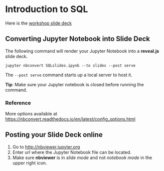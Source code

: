# Introduction to SQL
Here is the [workshop slide deck](http://nbviewer.jupyter.org/format/slides/github/caocscar/workshops/blob/master/sql/SQLslides.ipynb#/)

## Converting Jupyter Notebook into Slide Deck
The following command will render your Jupyter Notebook into a **reveal.js** slide deck. 

`jupyter nbconvert SQLslides.ipynb --to slides --post serve`

The `--post serve` command starts up a local server to host it. 

**Tip**: Make sure your Jupyter notebook is closed before running the command.

### Reference
More options available at https://nbconvert.readthedocs.io/en/latest/config_options.html

## Posting your Slide Deck online
1. Go to http://nbviewer.jupyter.org
2. Enter url where the Jupyter Notebook file can be located.
3. Make sure **nbviewer** is in *slide mode* and not *notebook mode* in the upper right icon.

